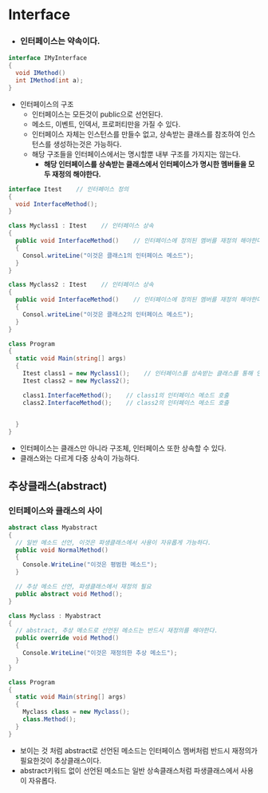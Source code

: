 # Interface

- ### 인터페이스는 약속이다.
~~~C#
interface IMyInterface
{
  void IMethod()
  int IMethod(int a);
}
~~~
- 인터페이스의 구조
  - 인터페이스는 모든것이 public으로 선언된다.
  - 메소드, 이벤트, 인덱서, 프로퍼티만을 가질 수 있다.
  - 인터페이스 자체는 인스턴스를 만들수 없고, 상속받는 클래스를 참조하여 인스턴스를 생성하는것은 가능하다.
  - 해당 구조들을 인터페이스에서는 명시할뿐 내부 구조를 가지지는 않는다.
    - **해당 인터페이스를 상속받는 클래스에서 인터페이스가 명시한 멤버들을 모두 재정의 해야한다.**

~~~C#
interface Itest    // 인터페이스 정의
{
  void InterfaceMethod();
}

class Myclass1 : Itest    // 인터페이스 상속
{
  public void InterfaceMethod()    // 인터페이스에 정의된 멤버를 재정의 해야한다.
  {
    Consol.writeLine("이것은 클래스1의 인터페이스 메소드");
  }
}

class Myclass2 : Itest    // 인터페이스 상속
{
  public void InterfaceMethod()    // 인터페이스에 정의된 멤버를 재정의 해야한다.
  {
    Consol.writeLine("이것은 클래스2의 인터페이스 메소드");
  }
}

class Program
{
  static void Main(string[] args)
  {
    Itest class1 = new Myclass1();    // 인터페이스를 상속받는 클래스를 통해 인스턴스화 한다.
    Itest class2 = new Myclass2();

    class1.InterfaceMethod();    // class1의 인터페이스 메소드 호출
    class2.InterfaceMethod();    // class2의 인터페이스 메소드 호출

    
  }
}

~~~
- 인터페이스는 클래스만 아니라 구조체, 인터페이스 또한 상속할 수 있다.
- 클래스와는 다르게 다중 상속이 가능하다.

## 추상클래스(abstract)
### 인터페이스와 클래스의 사이

~~~C#
abstract class Myabstract
{
  // 일반 메소드 선언, 이것은 파생클래스에서 사용이 자유롭게 가능하다.
  public void NormalMethod()
  {
    Console.WriteLine("이것은 평범한 메소드");
  }

  // 추상 메소드 선언, 파생클래스에서 재정의 필요
  public abstract void Method();
}

class Myclass : Myabstract
{
  // abstract, 추상 메소드로 선언된 메소드는 반드시 재정의를 해야한다.
  public override void Method()
  {
    Console.WriteLine("이것은 재정의한 추상 메소드");
  }
}

class Program
{
  static void Main(string[] args)
  {
    Myclass class = new Myclass();
    class.Method();
  }
}
~~~
- 보이는 것 처럼 abstract로 선언된 메소드는 인터페이스 멤버처럼 반드시 재정의가 필요한것이 추상클래스이다.
- abstract키워드 없이 선언된 메소드는 일반 상속클래스처럼 파생클래스에서 사용이 자유롭다.
